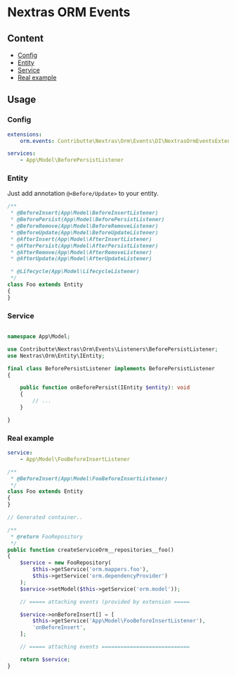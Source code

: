 # Nextras ORM Events

## Content

- [Config](#config)
- [Entity](#entity)
- [Service](#service)
- [Real example](#real-example)

## Usage

### Config

```yaml
extensions:
    orm.events: Contributte\Nextras\Orm\Events\DI\NextrasOrmEventsExtension
```

```yaml
services:
    - App\Model\BeforePersistListener
```

### Entity

Just add annotation `@<Before/Update>` to your entity.

```php
/**
 * @BeforeInsert(App\Model\BeforeInsertListener)
 * @BeforePersist(App\Model\BeforePersistListener)
 * @BeforeRemove(App\Model\BeforeRemoveListener)
 * @BeforeUpdate(App\Model\BeforeUpdateListener)
 * @AfterInsert(App\Model\AfterInsertListener)
 * @AfterPersist(App\Model\AfterPersistListener)
 * @AfterRemove(App\Model\AfterRemoveListener)
 * @AfterUpdate(App\Model\AfterUpdateListener)

 * @Lifecycle(App\Model\LifecycleListener)
 */
class Foo extends Entity
{
}

```

### Service

```php

namespace App\Model;

use Contributte\Nextras\Orm\Events\Listeners\BeforePersistListener;
use Nextras\Orm\Entity\IEntity;

final class BeforePersistListener implements BeforePersistListener
{

    public function onBeforePersist(IEntity $entity): void
    {
        // ...
    }

}
```

### Real example

```yaml
service:
    - App\Model\FooBeforeInsertListener
```

```php
/**
 * @BeforeInsert(App\Model\FooBeforeInsertListener)
 */
class Foo extends Entity
{
}
```

```php
// Generated container..

/**
 * @return FooRepository
 */
public function createServiceOrm__repositories__foo()
{
    $service = new FooRepository(
        $this->getService('orm.mappers.foo'),
        $this->getService('orm.dependencyProvider')
    );
    $service->setModel($this->getService('orm.model'));

    // ===== attaching events (provided by extension =====

    $service->onBeforeInsert[] = [
        $this->getService('App\Model\FooBeforeInsertListener'),
        'onBeforeInsert',
    ];

    // ===== attaching events ============================

    return $service;
}
```
